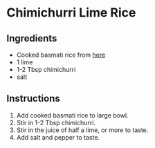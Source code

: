 # Chimichurri Lime Rice

## Ingredients
* Cooked basmati rice from [here](https://github.com/elijahcole/recipe-engineering/blob/main/misc/basmati_rice.md)
* 1 lime
* 1-2 Tbsp chimichurri
* salt

## Instructions
1. Add cooked basmati rice to large bowl. 
2. Stir in 1-2 Tbsp chimichurri.
3. Stir in the juice of half a lime, or more to taste. 
4. Add salt and pepper to taste. 
